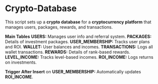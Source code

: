 # Crypto-Database

This script sets up a **crypto database** for a **cryptocurrency platform** that manages users, packages, rewards, and transactions.

**Main Tables**
**USERS:** Manages user info and referral system.
**PACKAGES:** Details of investment packages.
**USER_MEMBERSHIP:** Tracks user plans and ROI.
**WALLET:** User balances and incomes.
**TRANSACTIONS:** Logs all wallet transactions.
**REWARDS:** Details of rank-based rewards.
**LEVEL_INCOME:** Tracks level-based incomes.
**ROI_INCOME:** Logs returns on investments.

**Trigger**
**After Insert** on **USER_MEMBERSHIP:** Automatically updates **ROI_INCOME**.
